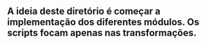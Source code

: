 ## A ideia deste diretório é começar a implementação dos diferentes módulos. Os scripts focam apenas nas transformações.